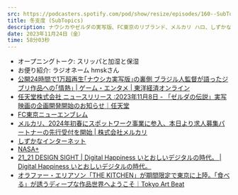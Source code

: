 ```yaml
---
src: https://podcasters.spotify.com/pod/show/resize/episodes/160--SubTopics-e2caj5t
title: 冬支度 (SubTopics)
description: ナウシカやゼルダの実写版、FC東京のリブランド、メルカリ ハロ、しずかなインターネット、直近のイベント情報など最近気になったサブトピックスを話しました。
date: 2023年11月24日（金）
time: 58分03秒
---
```


- オープニングトーク: スリッパと加湿と保湿
- お便り紹介: ラジオネーム hmskさん
- [公開24時間で1万超再生｢ナウシカ実写版｣の裏側 ブラジル人監督が語ったジブリ作品への｢情熱｣ | ゲーム・エンタメ | 東洋経済オンライン](https://toyokeizai.net/articles/-/710755)
- [任天堂株式会社 ニュースリリース :2023年11月8日 - 「ゼルダの伝説」実写映画の企画開発開始のお知らせ｜任天堂](https://www.nintendo.co.jp/corporate/release/2023/231108.html)
- [FC東京ニューエンブレム](https://www.fctokyo.co.jp/newemblem/)
- [メルカリ、2024年初春にスポットワーク事業に参入、本日より求人募集パートナーの先行受付を開始 | 株式会社メルカリ](https://about.mercari.com/press/news/articles/20231113_mercarihallo/)
- [しずかなインターネット](https://sizu.me/about)
- [NASA+](https://plus.nasa.gov/)
- [21_21 DESIGN SIGHT | Digital Happiness いとおしいデジタルの時代。 | Digital Happiness いとおしいデジタルの時代。](https://www.2121designsight.jp/gallery3/digital_happiness/)
- [オラファー・エリアソン「THE KITCHEN」が期間限定で東京に上陸。「食べる」が誘うディープな作品世界へようこそ｜Tokyo Art Beat](https://www.tokyoartbeat.com/articles/-/the-kitchen-olafur-eliasson-news-202310)
